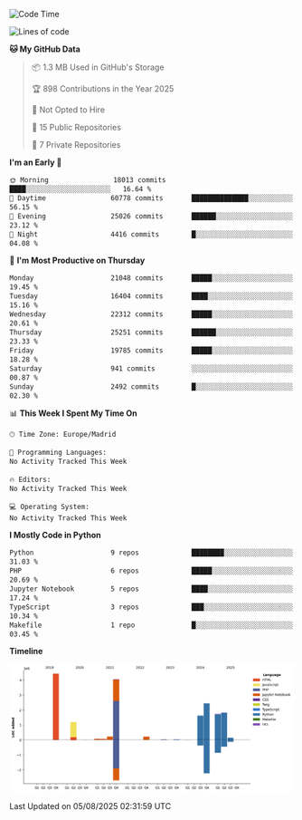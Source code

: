<!--START_SECTION:waka-->
![Code Time](http://img.shields.io/badge/Code%20Time-839%20hrs%2038%20mins-blue)

![Lines of code](https://img.shields.io/badge/From%20Hello%20World%20I%27ve%20Written-18.1%20million%20lines%20of%20code-blue)

**🐱 My GitHub Data** 

> 📦 1.3 MB Used in GitHub's Storage 
 > 
> 🏆 898 Contributions in the Year 2025
 > 
> 🚫 Not Opted to Hire
 > 
> 📜 15 Public Repositories 
 > 
> 🔑 7 Private Repositories 
 > 
**I'm an Early 🐤** 

```text
🌞 Morning                18013 commits       ████░░░░░░░░░░░░░░░░░░░░░   16.64 % 
🌆 Daytime                60778 commits       ██████████████░░░░░░░░░░░   56.15 % 
🌃 Evening                25026 commits       ██████░░░░░░░░░░░░░░░░░░░   23.12 % 
🌙 Night                  4416 commits        █░░░░░░░░░░░░░░░░░░░░░░░░   04.08 % 
```
📅 **I'm Most Productive on Thursday** 

```text
Monday                   21048 commits       █████░░░░░░░░░░░░░░░░░░░░   19.45 % 
Tuesday                  16404 commits       ████░░░░░░░░░░░░░░░░░░░░░   15.16 % 
Wednesday                22312 commits       █████░░░░░░░░░░░░░░░░░░░░   20.61 % 
Thursday                 25251 commits       ██████░░░░░░░░░░░░░░░░░░░   23.33 % 
Friday                   19785 commits       █████░░░░░░░░░░░░░░░░░░░░   18.28 % 
Saturday                 941 commits         ░░░░░░░░░░░░░░░░░░░░░░░░░   00.87 % 
Sunday                   2492 commits        █░░░░░░░░░░░░░░░░░░░░░░░░   02.30 % 
```


📊 **This Week I Spent My Time On** 

```text
🕑︎ Time Zone: Europe/Madrid

💬 Programming Languages: 
No Activity Tracked This Week

🔥 Editors: 
No Activity Tracked This Week

💻 Operating System: 
No Activity Tracked This Week
```

**I Mostly Code in Python** 

```text
Python                   9 repos             ████████░░░░░░░░░░░░░░░░░   31.03 % 
PHP                      6 repos             █████░░░░░░░░░░░░░░░░░░░░   20.69 % 
Jupyter Notebook         5 repos             ████░░░░░░░░░░░░░░░░░░░░░   17.24 % 
TypeScript               3 repos             ███░░░░░░░░░░░░░░░░░░░░░░   10.34 % 
Makefile                 1 repo              █░░░░░░░░░░░░░░░░░░░░░░░░   03.45 % 
```



**Timeline**

![Lines of Code chart](https://raw.githubusercontent.com/danisoronellas/danisoronellas/main/assets/bar_graph.png)


 Last Updated on 05/08/2025 02:31:59 UTC
<!--END_SECTION:waka-->
